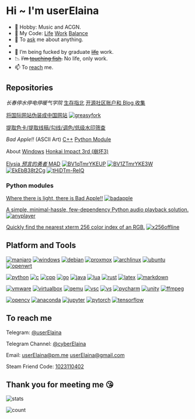 # Hi ~ I'm userElaina

- 🌸 Hobby: Music and ACGN.
- 🎵 My Code: [Life](https://github.com/userElaina) [Work](https://github.com/workelaina) [Balance](https://git.mil/)
- 💬 To [ask](https://github.com/userelaina/userelaina/issues) me about anything.
-
- 🧪 I’m being fucked by graduate ~~[life](https://t.me/s/MSc_Daily)~~ work.
- 📉 ~~I’m [touching fish](https://telegra.ph/%E8%BA%BA%E5%B9%B3%E5%8D%B3%E6%98%AF%E6%AD%A3%E4%B9%89-06-23).~~ No life, only work.
- 📫 To [reach](#to-reach-me) me.

<!-- ## Content

Map of [Stick Fight: The Game](https://store.steampowered.com/app/674940/)
[![qwq](https://img.shields.io/steam/downloads/2136043969?style=flat-square&logo=steam&label=QwQ)](https://steamcommunity.com/sharedfiles/filedetails/?id=2136043969) -->

## Repositories

*长春停水停电停暖气学院*
[生存指北](https://github.com/userElaina/Open-JLU)
[开源社区账户和 Blog 收集](https://github.com/userElaina/JLU-roll)

[将国际网站伪装成中国网站](https://github.com/userElaina/this-is-the-China-website)
[![greasyfork](https://img.shields.io/greasyfork/dt/461427?style=flat-square&logo=greasyfork&label=Greasy%20Fork)](https://greasyfork.org/scripts/461427)

[提取色卡/提取线稿/勾线/调色/低级水印筛查](https://github.com/userElaina/color-card)

*Bad Apple!!* (ASCII Art)
[C++](https://github.com/bad-apple-lab/Bad-Apple)
[Python Module](https://github.com/bad-apple-lab/Bad-Apple-Python-Module)

About [Windows](https://github.com/userElaina/About-Windows)
[Honkai Impact 3rd (崩坏3)](https://github.com/userElaina/Honkai-Impact-3rd)

[Elysia *预言的勇者* MAD](https://github.com/userElaina/the-brave-Elysia-of-prophecy)
[![BV1qTmrYKEUP](https://img.shields.io/badge/Bilibili-w%2F%20Subtitles-00a1d6?style=flat-square&logo=bilibili)](https://www.bilibili.com/video/BV1qTmrYKEUP)
[![BV1ZTmrYKE3W](https://img.shields.io/badge/Bilibili-w%2Fo%20Subtitles-00a1d6?style=flat-square&logo=bilibili)](https://www.bilibili.com/video/BV1ZTmrYKE3W)
[![EkEbB38t2Cg](https://img.shields.io/badge/YouTube-w%2F%20Subtitles-ff0000?style=flat-square&logo=youtube)](https://www.youtube.com/watch?v=EkEbB38t2Cg)
[![tHiDTm-ReIQ](https://img.shields.io/badge/YouTube-w%2Fo%20Subtitles-ff0000?style=flat-square&logo=youtube)](https://www.youtube.com/watch?v=tHiDTm-ReIQ)

### Python modules

[Where there is light, there is Bad Apple!!](https://github.com/bad-apple-lab/Bad-Apple-Python-Module)
[![badapple](https://img.shields.io/pypi/v/badapple.svg?style=flat-square&logo=pypi&label=badapple)](https://pypi.org/project/badapple)

[A simple, minimal-hassle, few-dependency Python audio playback solution.](https://github.com/userElaina/anyplayer)
[![anyplayer](https://img.shields.io/pypi/v/anyplayer.svg?style=flat-square&logo=pypi&label=anyplayer)](https://pypi.org/project/anyplayer)

[Quickly find the nearest xterm 256 color index of an RGB.](https://github.com/userElaina/python-x256-offline)
[![x256offline](https://img.shields.io/pypi/v/x256offline.svg?style=flat-square&logo=pypi&label=x256offline)](https://pypi.org/project/x256offline)

<!-- ### QwQ Crypto Toys

1. [Homework for Haffman.](https://github.com/userElaina/naive-Huffman)
只支持只有ascii字符的文件.

2. [Prefix xor.](https://github.com/userElaina/naive-confuse)
只是简单的混淆(异或前缀和).

3. [Defend against check the water meter.](https://github.com/userElaina/one-file-with-many-password)
多文件多密码打包成一个文件,即变成单文件多密码.给一个密码,只能提取对应文件.同时你可以生成多个只包括部分真密码的密码序列,使得就算有人拿枪顶着你的脑袋让你解码,你也可以隐藏想要隐藏的文件.

4. [Split volume to bmp.](https://github.com/userElaina/big-file-2-small-bmp)
文件分卷存储为位图.暂时没想好要怎么加密.或许可以把3和4结合一下,这样也就可以在"对方"面前解释为什么文件那么大了.

5. [M of N keys.](https://github.com/userElaina/m-of-n-keys)
一个 key /文件生成 n 个 keyfile, 获取其中的任意 m 个即可解密原文件. -->

## Platform and Tools

[![manjaro](https://img.shields.io/badge/Manjaro-37474f?style=flat-square&logo=manjaro)](https://manjaro.org/)
[![windows](https://img.shields.io/badge/Windows-0078d6?style=flat-square&logo=steamdeck)](https://store.steampowered.com/)
[![debian](https://img.shields.io/badge/Debian-a81d33?style=flat-square&logo=debian)](https://www.debian.org/)
[![proxmox](https://img.shields.io/badge/Proxmox%20VE-000000?style=flat-square&logo=proxmox)](https://www.proxmox.com/)
[![archlinux](https://img.shields.io/badge/Arch%20Linux-000000?style=flat-square&logo=arch-linux)](https://archlinux.org/)
[![ubuntu](https://img.shields.io/badge/Ubuntu-2a001c?style=flat-square&logo=ubuntu)](https://ubuntu.com/)
[![openwrt](https://img.shields.io/badge/OpenWrt-000000?style=flat-square&logo=openwrt)](https://openwrt.org/)

[![python](https://img.shields.io/badge/Python-ffd43b?style=flat-square&logo=python)](https://www.python.org/)
[![c](https://img.shields.io/badge/C-5c6bc0?style=flat-square&logo=c)](https://en.wikipedia.org/wiki/C_(programming_language))
[![cpp](https://img.shields.io/badge/C++-00599c?style=flat-square&logo=c%2B%2B)](https://en.wikipedia.org/wiki/C%2B%2B)
[![go](https://img.shields.io/badge/Go-29beb0?style=flat-square&logo=go)](https://go.dev/)
[![java](https://img.shields.io/badge/Java-f89820?style=flat-square&logo=openjdk)](https://www.java.com/)
[![lua](https://img.shields.io/badge/Lua-2c2d72?style=flat-square&logo=lua)](https://www.lua.org/)
[![rust](https://img.shields.io/badge/Rust-000000?style=flat-square&logo=rust)](https://www.rust-lang.org/)
[![latex](https://img.shields.io/badge/LaTeX-008080?style=flat-square&logo=latex)](https://www.latex-project.org/)
[![markdown](https://img.shields.io/badge/Markdown-000000?style=flat-square&logo=markdown)](https://en.wikipedia.org/wiki/Markdown)

[![vmware](https://img.shields.io/badge/VMware-005c8a?style=flat-square&logo=vmware)](https://www.vmware.com/)
[![virtualbox](https://img.shields.io/badge/VirtualBox-183a61?style=flat-square&logo=virtualbox)](https://www.virtualbox.org/)
[![qemu](https://img.shields.io/badge/QEMU-000000?style=flat-square&logo=qemu)](https://www.qemu.org/)
[![vsc](https://img.shields.io/badge/VS%20Code-007acc?style=flat-square&logo=vim)](https://neovim.io/)
[![vs](https://img.shields.io/badge/VS-5c2d91?style=flat-square&logo=intellijidea)](https://www.jetbrains.com/idea/)
[![pycharm](https://img.shields.io/badge/PyCharm-000000?style=flat-square&logo=pycharm)](https://www.jetbrains.com/pycharm/)
[![unity](https://img.shields.io/badge/Unity-000000?style=flat-square&logo=unity)](https://unity.com/)
[![ffmpeg](https://img.shields.io/badge/FFmpeg-007808?style=flat-square&logo=ffmpeg)](https://ffmpeg.org/)
<!-- [![](https://img.shields.io/badge/OBS-302e31?style=flat-square&logo=obs-studio)](https://obsproject.com/) -->

[![opencv](https://img.shields.io/badge/OpenCV-5c3ee8?style=flat-square&logo=opencv)](https://opencv.org/)
[![anaconda](https://img.shields.io/badge/Anaconda-000000?style=flat-square&logo=anaconda)](https://www.anaconda.com/)
[![jupyter](https://img.shields.io/badge/Jupyter-000000?style=flat-square&logo=jupyter)](https://jupyter.org/)
[![pytorch](https://img.shields.io/badge/PyTorch-000000?style=flat-square&logo=pytorch)](https://pytorch.org/)
[![tensorflow](https://img.shields.io/badge/TensorFlow-000000?style=flat-square&logo=tensorflow)](https://www.tensorflow.org/)

## To reach me

Telegram: [@userElaina](https://t.me/userelaina)

Telegram Channel: [@cyberElaina](https://t.me/cyberElaina)

Email: [userElaina@pm.me](mailto:userElaina@pm.me) [userElaina@gmail.com](mailto:userElaina@gmail.com)

Steam Friend Code: [1023110402](https://steamcommunity.com/id/userElaina)

## Thank you for meeting me 😘

![stats](https://github-readme-stats-git-masterorgs-github-readme-stats-team.vercel.app/api?username=userelaina&include_orgs=true&count_private=true&show_icons=true&include_all_commits=true&icon_color=F080C0)

![count](https://count.getloli.com/get/@userElaina?theme=gelbooru)
